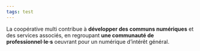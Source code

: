 ```yaml
---
tags: test
---
```


<!-- # En deux mots -->

La coopérative multi contribue à **développer des communs numériques** et des services associés, en regroupant **une communauté de professionnel·le·s** oeuvrant pour un numérique d’intérêt général. 
